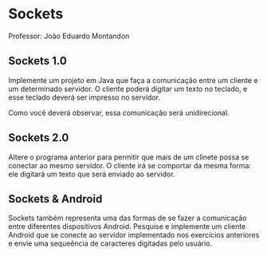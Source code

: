 # Sockets

Professor: João Eduardo Montandon

## Sockets 1.0

Implemente um projeto em Java que faça a comunicação entre um cliente e um determinado servidor. O cliente poderá digitar um texto no teclado, e esse teclado deverá ser impresso no servidor.

Como você deverá observar, essa comunicação será unidirecional.

## Sockets 2.0

Altere o programa anterior para permitir que mais de um clinete possa se conectar ao mesmo servidor. O cliente irá se comportar da mesma forma: ele digitará um texto que será enviado ao servidor.

## Sockets &amp; Android

Sockets também representa uma das formas de se fazer a comunicação entre diferentes dispositivos Android. Pesquise e implemente um cliente Android que se conecte ao servidor implementado nos exercícios anteriores e envie uma sequeência de caracteres digitadas pelo usuário.